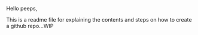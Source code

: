 Hello peeps,

This is a readme file for explaining the contents and steps on how to create a github repo...WIP
